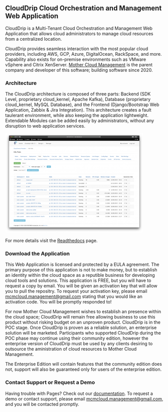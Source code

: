 ## CloudDrip Cloud Orchestration and Management Web Application

CloudDrip is a Multi-Tenant Cloud Orchestration and Management Web Application that allows cloud administrators to manage cloud resources from a centralized location.

CloudDrip provides seamless interaction with the most popular cloud providers, including AWS, GCP, Azure, DigitalOcean, RackSpace, and more.  Capability also exists for on-premise environments such as VMware vSphere and Citrix XenServer. [Mother Cloud Management](https://MotherCloudManagement.github.io/MotherCloudManagement/) is the parent company and developer of this software; building software since 2020.

### Architecture

The CloudDrip architecture is composed of three parts: Backend (SDK Level, proprietary cloud_kernel, Apache Kafka), Database (proprietary cloud_kernel, MySQL Database), and the Frontend (Django/Bootstrap Web Application, Zabbix & Jira Integration).  This architecture creates a fault taulerant environment, while also keeping the application lightweight.  Extendable Modules can be added easily by administrators, without any disruption to web application services.


![Image](temp_cloudmanagementsnapshot.png)

For more details visit the [Readthedocs](https://clouddrip.readthedocs.io/en/latest/) page.

### Download the Application

This Web Application is licensed and protected by a EULA agreement.  The primary purpose of this application is not to make money, but to establish an identity within the cloud space as a reputible business for developing cloud tools and solutions.  This application is FREE, but you will have to request a copy by email.  You will be given an activation key that will allow you to pull the repositry.  To request your activation key, please email [mcmcloud.management@gmail.com](mailto:mcmcloud.management@gmail.com) stating that you would like an activation code.  You will be promptly responded to!

For now Mother Cloud Management wishes to establish an presence within the cloud space; CloudDrip will remain free allowing business to use this product without risking budget on an unproven product.  CloudDrip is in the POC stage.  Once CloudDrip is proven as a reliable solution, an enterprise solution will be marketed.  Participants who supported CloudDrip during the POC phase may continue using their community edition, however the enterprise version of CloudDrip must be used by any clients desiring to outsource the aministration of cloud resources to Mother Cloud Management.

The Enterprise Edition will contain features that the community edition does not, support will also be guaranteed only for users of the enterprise edition.

### Contact Support or Request a Demo

Having trouble with Pages? Check out our [documentation](https://clouddrip.readthedocs.io/en/latest/).  To request a demo or contact support, please email [mcmcloud.management@gmail.com](mailto:mcmcloud.management@gmail.com), and you will be contacted promptly.
